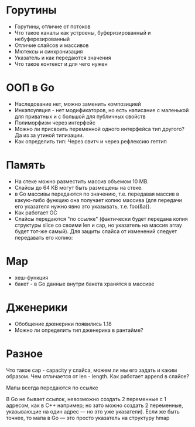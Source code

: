 # Горутины

- Горутины, отличие от потоков
- Что такое каналы как устроены, буферизированный и небуферезированный
- Отличие слайсов и массивов
- Мютексы и синхронизация
- Указатель и как передаются значения
- Что такое контекст и для чего нужен

# ООП в Go

- Наследование нет, можно заменить композицией
- Инкапсуляция - нет модификаторов, но есть написание с маленькой для приватных и с большой для публичных свойств
- Полиморфизм через интерфейс
- Можно ли присвоить переменной одного интерфейса тип другого? Да из за утиной типизации.
- Как определить тип: Через свитч и через рефлексию геттип

# Память

- На стеке можно разместить массив объемом 10 MB.
- Слайсы до 64 KB могут быть размещены на стеке. 
- в Go массивы передаются по значению, т.е. передавая массив в какую-либо функцию она получает копию массива (для передачи его указателя нужно явно это указывать, т.е. foo(&a)).
- Как работает GC
- Слайсы передаются "по ссылке" (фактически будет передана копия структуры slice со своими len и cap, но указатель на массив array будет тот-же самый). Для защиты слайса от изменений следует передавать его копию:

# Map
- хеш-функция
- бакет - в Go данные внутри бакета хранятся в массиве


# Дженерики

- Обобщение дженерики появились 1.18
- Можно ли определить тип дженерика в рантайме?

# Разное

Что такое cap - capacity у слайса, можем ли мы его задать и каким образом. Чем отличается от len - length.
Как работает append в слайсе?

Мапы всегда передаются по ссылке 

В Go не бывает ссылок, невозможно создать 2 переменные с 1 адресом, как в С++ например; но зато можно создать 2 переменные, указывающие на один адрес — но это уже указатели). Если же быть точнее, то мапа в Go — это просто указатель на структуру hmap





